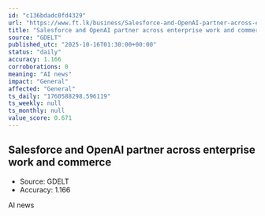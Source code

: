 ```yaml
---
id: "c136bdadc0fd4329"
url: "https://www.ft.lk/business/Salesforce-and-OpenAI-partner-across-enterprise-work-and-commerce/34-783070"
title: "Salesforce and OpenAI partner across enterprise work and commerce"
source: "GDELT"
published_utc: "2025-10-16T01:30:00+00:00"
status: "daily"
accuracy: 1.166
corroborations: 0
meaning: "AI news"
impact: "General"
affected: "General"
ts_daily: "1760588298.596119"
ts_weekly: null
ts_monthly: null
value_score: 0.671
---
```

## Salesforce and OpenAI partner across enterprise work and commerce

- Source: GDELT
- Accuracy: 1.166

AI news
